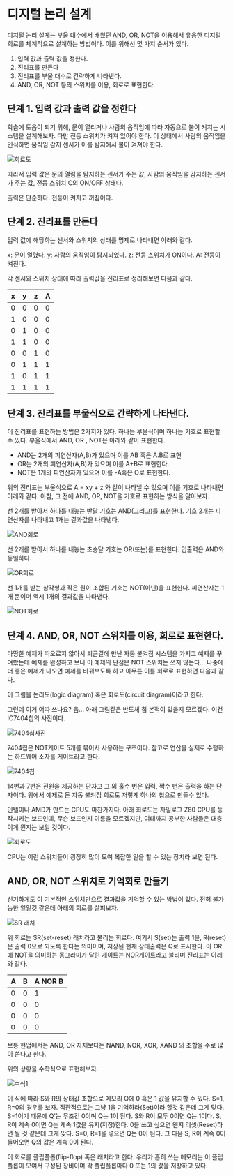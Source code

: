 # 디지털 논리 설계

디지털 논리 설계는 부울 대수에서 배웠던 AND, OR, NOT을 이용해서 유용한 디지털 회로를 체계적으로 설계하는 방법이다. 이를 위해선 몇 가지 순서가 있다.

1. 입력 값과 출력 값을 정한다.
2. 진리표를 만든다
3. 진리표를 부울 대수로 간략하게 나타낸다.
4. AND, OR, NOT 등의 스위치를 이용, 회로로 표현한다.

## 단계 1. 입력 값과 출력 값을 정한다

학습에 도움이 되기 위해, 문이 열리거나 사람의 움직임에 따라 자동으로 불이 켜지는 시스템을 설계해보자. 다만 전등 스위치가 켜져 있어야 한다. 이 상태에서 사람의 움직임을 인식하면 움직임 감지 센서가 이를 탐지해서 불이 켜져야 한다.


![회로도](./img/circuit.png)

따라서 입력 값은 문의 열림을 탐지하는 센서가 주는 값, 사람의 움직임을 감지하는 센서가 주는 값, 전등 스위치 C의 ON/OFF 상태다.

출력은 단순하다. 전등이 켜지고 꺼짐이다.

## 단계 2. 진리표를 만든다

입력 값에 해당하는 센서와 스위치의 상태를 명제로 나타내면 아래와 같다.

x: 문이 열렸다.
y: 사람의 움직임이 탐지되었다.
z: 전등 스위치가 ON이다.
A: 전등이 켜진다.

각 센서와 스위치 상태에 따라 출력값을 진리표로 정리해보면 다음과 같다.

| x | y | z | A |
| - | - | - | - |
| 0 | 0 | 0 | 0 | 
| 1 | 0 | 0 | 0 | 
| 0 | 1 | 0 | 0 | 
| 1 | 1 | 0 | 0 |
| 0 | 0 | 1 | 0 |
| 0 | 1 | 1 | 1 | 
| 1 | 0 | 1 | 1 | 
| 1 | 1 | 1 | 1 |  

## 단계 3. 진리표를 부울식으로 간략하게 나타낸다.

이 진리표를 표현하는 방법은 2가지가 있다. 하나는 부울식이며 하나는 기호로 표현할 수 있다. 부울식에서 AND, OR , NOT은 아래와 같이 표현한다.
- AND는 2개의 피연산자(A,B)가 있으며 이를 AB 혹은 A.B로 표현
- OR는 2개의 피연산자(A,B)가 있으며 이를 A+B로 표현한다.
- NOT은 1개의 피연산자가 있으며 이를 -A혹은 O로 표현한다.

위의 진리표는 부울식으로 A = xy + z 와 같이 나타낼 수 있으며 이를 기호로 나타내면 아래와 같다. 아참, 그 전에 AND, OR, NOT을 기호로 표현하는 방식을 알아보자. 

선 2개를 받아서 하나를 내놓는 반달 기호는 AND(그리고)를 표현한다. 기호 2개는 피연산자를 나타내고 1개는 결과값을 나타낸다.

![AND회로](./img/and-gate.png)

선 2개를 받아서 하나를 내놓는 초승달 기호는 OR(또는)를 표현한다. 입출력은 AND와 동일하다.

![OR회로](./img/or-gate.png)

선 1개를 받는 삼각형과 작은 원이 조합된 기호는 NOT(아닌)을 표현한다. 피연산자는 1개 뿐이며 역시 1개의 결과값을 나타낸다.

![NOT회로](./img/not-gate.png)


## 단계 4. AND, OR, NOT 스위치를 이용, 회로로 표현한다.

마땅한 예제가 떠오르지 않아서 퇴근길에 만난 자동 불켜짐 시스템을 가지고 예제를 꾸며봤는데 예제를 완성하고 보니 이 예제의 단점은 NOT 스위치는 쓰지 않는다... 나중에 더 좋은 예제가 나오면 예제를 바꿔보도록 하고 아무튼 이를 회로로 표현하면 다음과 같다.

이 그림을 논리도(logic diagram) 혹은 회로도(circuit diagram)이라고 한다.

그런데 이거 어따 쓰나요? 음... 아래 그림같은 반도체 칩 본적이 있을지 모르겠다. 이건 IC7404칩의 사진이다.

![7404칩사진](./img/ic-7404.png)

7404칩은 NOT게이트 5개를 묶어서 사용하는 구조이다. 참고로 연산을 실제로 수행하는 하드웨어 소자를 게이트라고 한다.

![7404칩](https://www.elecparts101.com/wp-content/uploads/2019/10/SN7404-pinout.jpg)

14번과 7번은 전원을 제공하는 단자고 그 외 홀수 번은 입력, 짝수 번은 출력을 하는 단자이다. 위에서 예제로 든 자동 불켜짐 회로도 저렇게 하나의 칩으로 만들수 있다.

인텔이나 AMD가 만드는 CPU도 마찬가지다. 아래 회로도는 자일로그 Z80 CPU를 동작시키는 보드인데, 무슨 보드인지 이름을 모르겠지만, 여태까지 공부한 사람들은 대충 이게 뭔지는 보일 것이다.

![회로도](./img/geioP.gif)

CPU는 이런 스위치들이 굉장히 많이 모여 복잡한 일을 할 수 있는 장치라 보면 된다. 

## AND, OR, NOT 스위치로 기억회로 만들기

신기하게도 이 기본적인 스위치만으로 결과값을 기억할 수 있는 방법이 있다. 전혀 불가능한 일일것 같은데 아래의 회로를 살펴보자.

![SR 래치](./img/sr-latch.png)

위 회로는 SR(set-reset) 래치라고 불리는 회로다. 여기서 S(set)는 출력 1을, R(reset)은 출력 0으로 되도록 한다는 의미이며, 저장된 현재 상태출력은 Q로 표시한다. 아 OR에 NOT을 의미하는 동그라미가 달린 게이트는 NOR게이트라고 불리며 진리표는 아래와 같다.

| A | B | A NOR B |
| - | - | - |
| 0 | 0 | 1 |
| 0 | 0 | 0 |
| 0 | 0 | 0 |
| 0 | 0 | 0 |

보통 현업에서는 AND, OR 자체보다는 NAND, NOR, XOR, XAND 의 조합을 주로 많이 쓴다고 한다.

위의 상황을 수학식으로 표현해보자.

![수식1](./img/expression1.png)

이 식에 따라 S와 R의 상태값 조합으로 메모리 Q에 0 혹은 1 값을 유지할 수 있다.
S=1, R=0의 경우를 보자. 직관적으로는 그냥 1을 기억하라(Set)이라 할것 같은데 그게 맞다. S=1이기 때문에 Q'는 무조건 0이며 Q는 1이 된다. S와 R이 모두 0이면 Q는 1이다. S, R이 계속 0이면 Q는 계속 1값을 유지(저장)한다. 0을 쓰고 싶으면 왠지 리셋(Reset)하면 될 것 같은데 그게 맞다. S=0, R=1을 넣으면 Q는 0이 된다. 그 다음 S, R이 계속 0이 들어오면 Q의 값은 계속 0이 된다.

이 회로를 플립플롭(flip-flop) 혹은 래치라고 한다. 우리가 흔히 쓰는 메모리는 이 플립플롭이 모여서 구성된 장비이며 각 플립플롭마다 0 또는 1의 값을 저장하고 있다.
